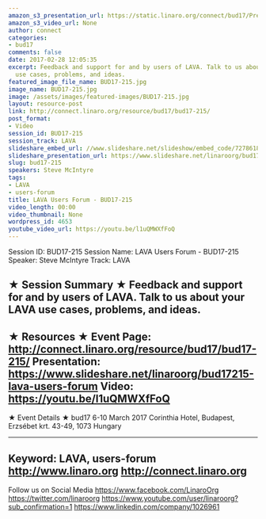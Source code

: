 ```yaml
---
amazon_s3_presentation_url: https://static.linaro.org/connect/bud17/Presentations/BUD17-215%20-%20LAVA%20Users%20Forum.pdf
amazon_s3_video_url: None
author: connect
categories:
- bud17
comments: false
date: 2017-02-28 12:05:35
excerpt: Feedback and support for and by users of LAVA. Talk to us about your LAVA
  use cases, problems, and ideas.
featured_image_file_name: BUD17-215.jpg
image_name: BUD17-215.jpg
image: /assets/images/featured-images/BUD17-215.jpg
layout: resource-post
link: http://connect.linaro.org/resource/bud17/bud17-215/
post_format:
- Video
session_id: BUD17-215
session_track: LAVA
slideshare_embed_url: //www.slideshare.net/slideshow/embed_code/72786186
slideshare_presentation_url: https://www.slideshare.net/linaroorg/bud17215-lava-users-forum
slug: bud17-215
speakers: Steve McIntyre
tags:
- LAVA
- users-forum
title: LAVA Users Forum - BUD17-215
video_length: 00:00
video_thumbnail: None
wordpress_id: 4653
youtube_video_url: https://youtu.be/l1uQMWXfFoQ
---
```


Session ID: BUD17-215
Session Name: LAVA Users Forum - BUD17-215
Speaker: Steve McIntyre
Track: LAVA


★ Session Summary ★
Feedback and support for and by users of LAVA. Talk to us about your LAVA use cases, problems, and ideas.
---------------------------------------------------
★ Resources ★
Event Page: http://connect.linaro.org/resource/bud17/bud17-215/
Presentation: https://www.slideshare.net/linaroorg/bud17215-lava-users-forum
Video: https://youtu.be/l1uQMWXfFoQ
---------------------------------------------------

★ Event Details ★
bud17
6-10 March 2017
Corinthia Hotel, Budapest,
Erzsébet krt. 43-49,
1073 Hungary

---------------------------------------------------
Keyword: LAVA, users-forum
http://www.linaro.org
http://connect.linaro.org
---------------------------------------------------
Follow us on Social Media
https://www.facebook.com/LinaroOrg
https://twitter.com/linaroorg
https://www.youtube.com/user/linaroorg?sub_confirmation=1
https://www.linkedin.com/company/1026961
